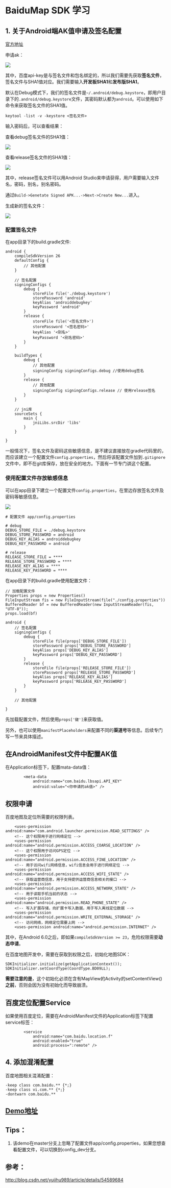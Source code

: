 # BaiduMap SDK 学习

## 1. 关于Android端AK值申请及签名配置

[官方地址](http://lbsyun.baidu.com/apiconsole/key/create)

申请ak：

![](https://github.com/YoungBear/MyBlog/blob/master/pngs/baidu/baidu_ak_apply_android.png)

其中，百度api-key是与签名文件和包名绑定的，所以我们需要先获取**签名文件**，签名文件与SHA1值对应。我们需要输入**开发板SHA1**和**发布版SHA1**。

默认在Debug模式下，我们的签名文件是`~/.android/debug.keystore`，即用户目录下的`.android/debug.keystore`文件，其密码默认都为`android`。可以使用如下命令来获取签名文件的SHA1值。

```
keytool -list -v -keystore <签名文件>
```

输入密码后，可以查看结果：

查看debug签名文件的SHA1值：

![](https://github.com/YoungBear/MyBlog/blob/master/pngs/baidu/get_sha1_debug.png)

查看release签名文件的SHA1值：

![](https://github.com/YoungBear/MyBlog/blob/master/pngs/baidu/get_sha1_release.png)




其中，release签名文件可以用Android Studio来申请获得，用户需要输入文件名，密码，别名，别名密码。

通过`Build->Genetate Signed APK...->Next->Create New...`进入。

生成新的签名文件：

![](https://github.com/YoungBear/MyBlog/blob/master/pngs/baidu/as_apply_sign_file.png)

### 配置签名文件

在app目录下的build.gradle文件:

```
android {
    compileSdkVersion 26
    defaultConfig {
        // 其他配置
    }

    // 签名配置
    signingConfigs {
        debug {
            storeFile file('./debug.keystore')
            storePassword 'android'
            keyAlias 'androiddebugkey'
            keyPassword 'android'
        }
        release {
            storeFile file('<签名文件>')
            storePassword '<签名密码>'
            keyAlias '<别名>'
            keyPassword '<别名密码>'
        }
    }

    buildTypes {
        debug {
            // 其他配置
            signingConfig signingConfigs.debug //使用debug签名
        }
        release {
            // 其他配置
            signingConfig signingConfigs.release // 使用release签名
        }
    }

    // jni库
    sourceSets {
        main {
            jniLibs.srcDir 'libs'
        }
    }

}
```
一般情况下，签名文件及密码这些敏感信息，是不建议直接放在gradle代码里的，而应该建立一个配置文件`config.properties`，然后将该配置文件加到`.gitignore`文件中，即不在git库保存，放在安全的地方。下面有一节专门讲这个配置。

### 使用配置文件存放敏感信息

可以在app目录下建立一个配置文件`config.properties`，在里边存放签名文件及密码等敏感信息。

![](https://github.com/YoungBear/MyBlog/blob/master/pngs/baidu/config_preoperties.png)

```
# 配置文件 app/config.properties

# debug
DEBUG_STORE_FILE = ./debug.keystore
DEBUG_STORE_PASSWORD = android
DEBUG_KEY_ALIAS = androiddebugkey
DEBUG_KEY_PASSWORD = android

# release
RELEASE_STORE_FILE = ****
RELEASE_STORE_PASSWORD = ****
RELEASE_KEY_ALIAS = ****
RELEASE_KEY_PASSWORD = ****

```

在app目录下的build.gradle使用配置文件：

```
// 加载配置文件
Properties props = new Properties()
FileInputStream fis = new FileInputStream(file("./config.properties"))
BufferedReader bf = new BufferedReader(new InputStreamReader(fis, "UTF-8"));
props.load(bf)

android {
    // 签名配置
    signingConfigs {
        debug {
            storeFile file(props['DEBUG_STORE_FILE'])
            storePassword props['DEBUG_STORE_PASSWORD']
            keyAlias props['DEBUG_KEY_ALIAS']
            keyPassword props['DEBUG_KEY_PASSWORD']
        }
        release {
            storeFile file(props['RELEASE_STORE_FILE'])
            storePassword props['RELEASE_STORE_PASSWORD']
            keyAlias props['RELEASE_KEY_ALIAS']
            keyPassword props['RELEASE_KEY_PASSWORD']
        }
    }

    // 其他配置

}
```

先加载配置文件，然后使用`props['键']`来获取值。

另外，也可以使用`manifestPlaceholders`来配置不同的**渠道号**等信息。后续专门写一节来具体描述。

## 在AndroidManifest文件中配置AK值

在Application标签下，配置mata-data值：

```
        <meta-data
            android:name="com.baidu.lbsapi.API_KEY"
            android:value="<你申请的ak值>" />
```

## 权限申请

百度地图及定位所需要的权限列表。

```
    <uses-permission android:name="com.android.launcher.permission.READ_SETTINGS" />
    <!-- 这个权限用于进行网络定位 -->
    <uses-permission android:name="android.permission.ACCESS_COARSE_LOCATION" />
    <!-- 这个权限用于访问GPS定位 -->
    <uses-permission android:name="android.permission.ACCESS_FINE_LOCATION" />
    <!-- 用于访问wifi网络信息，wifi信息会用于进行网络定位 -->
    <uses-permission android:name="android.permission.ACCESS_WIFI_STATE" />
    <!-- 获取运营商信息，用于支持提供运营商信息相关的接口 -->
    <uses-permission android:name="android.permission.ACCESS_NETWORK_STATE" />
    <!-- 用于读取手机当前的状态 -->
    <uses-permission android:name="android.permission.READ_PHONE_STATE" />
    <!-- 写入扩展存储，向扩展卡写入数据，用于写入离线定位数据 -->
    <uses-permission android:name="android.permission.WRITE_EXTERNAL_STORAGE" />
    <!-- 访问网络，网络定位需要上网 -->
    <uses-permission android:name="android.permission.INTERNET" />
```

其中，在Android 6.0之后，即如果`compileSdkVersion >= 23`，危险权限需要**动态申请**。

在百度地图开发中，需要在获取到权限之后，初始化地图SDK：

```
SDKInitializer.initialize(getApplicationContext());
SDKInitializer.setCoordType(CoordType.BD09LL);
```

**需要注意的是**，这个初始化必须在含有MapView的Activity的setContentView()**之前**，否则会因为没有初始化而导致崩溃。

## 百度定位配置Service

如果使用百度定位，需要在AndroidManifest文件的Application标签下配置service标签：

```
        <service
            android:name="com.baidu.location.f"
            android:enabled="true"
            android:process=":remote" />
```

## 4. 添加混淆配置

百度地图相关混淆配置：

```
-keep class com.baidu.** {*;}
-keep class vi.com.** {*;}
-dontwarn com.baidu.**
```

## [Demo地址](https://github.com/YoungBear/BaiduDemo)

## Tips：

1. 该demo在master分支上忽略了配置文件app/config.properties，如果您想查看配置文件，可以切换到config_dev分支。




## 参考：

http://blog.csdn.net/yujihu989/article/details/54589684


